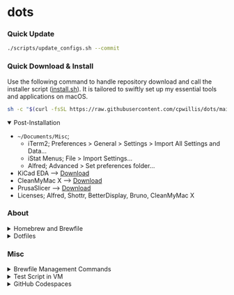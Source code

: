 # dots

### Quick Update

```sh
./scripts/update_configs.sh --commit
```

### Quick Download & Install

Use the following command to handle repository download and call the installer script ([install.sh](install.sh)). It is tailored to swiftly set up my essential tools and applications on macOS.

```sh
sh -c "$(curl -fsSL https://raw.githubusercontent.com/cpwillis/dots/main/scripts/repo_download.sh)"
```

<details open>
  <summary>Post-Installation</summary>

- `~/Documents/Misc`;
  - iTerm2; Preferences > General > Settings > Import All Settings and Data...
  - iStat Menus; File > Import Settings...
  - Alfred; Advanced > Set preferences folder...
- KiCad EDA --> [Download](https://www.kicad.org/download/macos/)
- CleanMyMac X --> [Download](https://my.macpaw.com/)
- PrusaSlicer --> [Download](https://www.prusa3d.com/page/prusaslicer_424/)
- Licenses; Alfred, Shottr, BetterDisplay, Bruno, CleanMyMac X

</details>

### About

<details>
  <summary>Homebrew and Brewfile</summary>

Homebrew is an unofficial package manager for macOS, simplifying the installation, updating, and management of user applications. Utilizing Git and Ruby, it installs packages within its prefix and symlinks them to the appropriate locations on disk, providing flexibility for customization and easy rollback of changes. Accessed via the terminal with the `brew` command, Homebrew also offers an unofficial GUI called Cakebrew. The Brewfile defines a list of packages to install on your system, featuring keywords like `brew`, `cask`, `tap`, and `mas`, each serving specific purposes as detailed in the documentation's terminology section. Lines starting with brew install pre-compiled binary packages, casks install GUI applications, taps add extra repositories, and mas enables installation of apps from the Apple App Store directly within your Brewfile.

</details>

<details>
  <summary>Dotfiles</summary>

Dotfiles, customizable configuration files typically stored in the user's home directory or `~/.config`, are named with a dot prefix (e.g., `.gitconfig`, `.zshrc`, `.vimrc`). Managed via Git, they enable effortless backups, rollbacks, and synchronization across environments, ensuring a consistent setup on multiple machines and expediting the process of setting up a new system.

Prioritizing security when managing dotfiles is paramount due to the potential inclusion of sensitive information like SSH keys or passwords. Solutions encompass utilizing `.gitignore` to prevent committing private files and ensuring setups aren't reliant on them. Encryption options such as `pass` or plain GPG bolster security. Additionally, tools like Git-crypt provide GPG-based encryption tailored for Git repositories, furnishing plaintext fallback versions to prevent errors if GPG keys are absent.

</details>

### Misc

<details>
  <summary>Brewfile Management Commands</summary>

- Install from Brewfile at current path: `$ brew bundle`
- Install from specific Brewfile: `$ brew bundle --file=[path/to/file]`
- Create Brewfile from installed packages: `$ brew bundle dump`
- Uninstall formulae not in Brewfile: `$ brew bundle cleanup --force`
- Check for install or upgrade in Brewfile: `$ brew bundle check`
- Output all Brewfile entries: `$ brew bundle list --all`
</details>

<details>
  <summary>Test Script in VM</summary>

It's advisable to test your script on a fresh Mac VM to ensure proper functionality. Installing on a clean Mac install allows you to identify potential issues that may not surface when repeatedly running the script on your own computer.

- **Intel**: Install Intel Mac OS VMs using [Virtualbox](https://github.com/myspaghetti/macos-virtualbox).
- **Apple Silicon (M1/M2)**: Utilize [VirtualBuddy](https://github.com/insidegui/VirtualBuddy) to run Mac OS VMs using Apple's Virtualization framework.

</details>

<details>
  <summary>GitHub Codespaces</summary>

Settings > Codespaces > Dotfiles > Automatically install dotfiles

- [How to set up your dotfiles for Codespaces](https://docs.github.com/en/codespaces/setting-your-user-preferences/personalizing-github-codespaces-for-your-account#dotfiles)
- [unofficial guide to dotfiles](https://dotfiles.github.io/)

</details>
